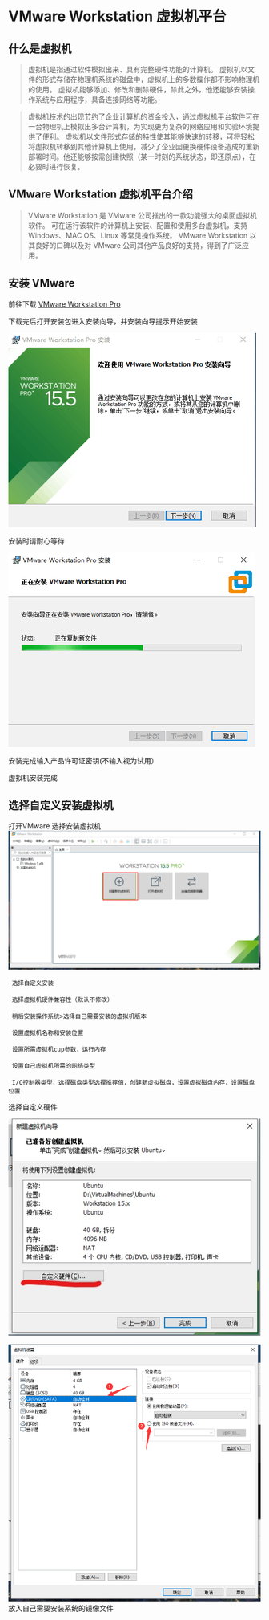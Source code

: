 # VMware Workstation 虚拟机平台

## 什么是虚拟机

> 虚拟机是指通过软件模拟出来、具有完整硬件功能的计算机。
> 虚拟机以文件的形式存储在物理机系统的磁盘中，虚拟机上的多数操作都不影响物理机的使用。
> 虚拟机能够添加、修改和删除硬件，除此之外，他还能够安装操作系统与应用程序，具备连接网络等功能。

> 虚拟机技术的出现节约了企业计算机的资金投入，通过虚拟机平台软件可在一台物理机上模拟出多台计算机，为实现更为复杂的网络应用和实验环境提供了便利。
> 虚拟机以文件形式存储的特性使其能够快速的转移，可将轻松将虚拟机转移到其他计算机上使用，减少了企业因更换硬件设备造成的重新部署时间。他还能够按需创建快照（某一时刻的系统状态，即还原点），在必要时进行恢复。 

## VMware Workstation 虚拟机平台介绍

> VMware Workstation 是 VMware 公司推出的一款功能强大的桌面虚拟机软件。
> 可在运行该软件的计算机上安装、配置和使用多台虚拟机，支持 Windows、MAC OS、Linux 等常见操作系统。
> VMware Workstation 以其良好的口碑以及对 VMware 公司其他产品良好的支持，得到了广泛应用。 

## 安装 VMware

前往下载 [VMware Workstation Pro](https://www.vmware.com/cn/products/workstation-pro/workstation-pro-evaluation.html) 

下载完后打开安装包进入安装向导，并安装向导提示开始安装

![01](./img/01.png)

安装时请耐心等待

![02](./img/02.png)

安装完成输入产品许可证密钥(不输入视为试用）

虚拟机安装完成 


## 选择自定义安装虚拟机


打开VMware 选择安装虚拟机
 ![03](./img/03.jpg)

```
 选择自定义安装
 
 选择虚拟机硬件兼容性（默认不修改）
 
 稍后安装操作系统>选择自己需要安装的虚拟机版本
 
 设置虚拟机名称和安装位置

 设置所需虚拟机cup参数，运行内存

 设置自己虚拟机所需的网络类型

 I/O控制器类型，选择磁盘类型选择推荐值，创建新虚拟磁盘，设置虚拟磁盘内存，设置磁盘位置

 ```

 选择自定义硬件


 ![04](./img/04.jpg)  

 ![05](./img/05.png)
 放入自己需要安装系统的镜像文件

 





